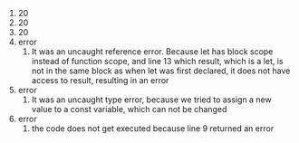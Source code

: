 1. 20
2. 20
3. 20
4. error
   1. It was an uncaught reference error. Because let has block scope instead of function scope, and line 13 which result, which is a let, is not in the same block as when let was first declared, it does not have access to result, resulting in an error
5. error
   1. It was an uncaught type error, because we tried to assign a new value to a const variable, which can not be changed
6. error
   1. the code does not get executed because line 9 returned an error
